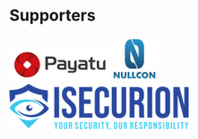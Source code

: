 # Supporters

 [![](.gitbook/assets/payatu_logo.png)](https://payatu.com/) [![](.gitbook/assets/nullcon.png)](https://nullcon.net/) [![](.gitbook/assets/isecurion.png)](https://isecurion.com/) 
